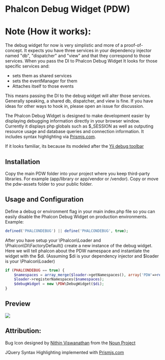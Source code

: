 Phalcon Debug Widget (PDW)
===
Note (How it works):
=====
The debug widget for now is very simplistic and more of a proof-of-concept. It expects you have three services in your dependency injector named "db", "dispatcher" and "view" and that they correspond to those services. When you pass the DI to Phalcon Debug Widget It looks for those specific services and:
- sets them as shared services
- sets the eventManager for them
- Attaches itself to those events

This means passing the DI to the debug widget will alter those services. Generally speaking, a shared db, dispatcher, and view is fine. If you have ideas for other ways to hook in, please open an issue for discussion.



The Phalcon Debug Widget is designed to make development easier by displaying debugging information directly in your browser window. Currently it displays php globals such as $_SESSION as well as outputing resource usage and database queries and connection information. It includes syntax highlighting via [Prismjs.com](http://prismjs.com/).

If it looks familiar, its because its modeled after the [Yii debug toolbar](https://github.com/malyshev/yii-debug-toolbar)


## Installation

Copy the main PDW folder into your project where you keep third-party libraries.
For example (app/library or app/vendor or /vendor). Copy or move the pdw-assets folder to your public folder.

## Usage and Configuration



Define a debug or environment flag in your main index.php file so you can easily disable the Phalcon Debug Widget on production environments. Example:

```php
defined('PHALCONDEBUG') || define('PHALCONDEBUG', true);
```

After you have setup your \Phalcon\Loader and \Phalcon\DI\FactoryDefault() create a new instance of the debug widget. Here we will tell phalcon about the PDW namespace and instantiate the widget with the $di. (Assuming $di is your dependency injector and $loader is your \Phalcon\Loader)
```php
if (PHALCONDEBUG == true) {
	$namespaces = array_merge($loader->getNamespaces(), array('PDW'=>realpath('/path/to/PDW')));
	$loader->registerNamespaces($namespaces);
	$debugWidget = new \PDW\DebugWidget($di);
}
```


## Preview

![](/preview.png)

## Attribution:

Bug Icon designed by [Nithin Viswanathan](http://thenounproject.com/nsteve) from the [Noun Project](http://thenounproject.com)

JQuery Syntax Highlighting implemented with [Prismjs.com](http://prismjs.com/)


